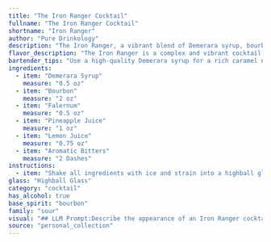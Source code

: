 ```yaml
---
title: "The Iron Ranger Cocktail"
fullname: "The Iron Ranger Cocktail"
shortname: "Iron Ranger"
author: "Pure Drinkology"
description: "The Iron Ranger, a vibrant blend of Demerara syrup, bourbon, Falernum, pineapple and lemon juices, and bitters, is a modern spin on the classic **Rum Punch**. It's a refreshing twist on a Caribbean staple, embodying the spirit of adventure and exploration. "
flavor_description: "The Iron Ranger is a complex and vibrant cocktail. The Demerara syrup and Bourbon provide a rich, caramelized sweetness, while the Falernum adds a hint of spice and tropical fruitiness. The pineapple and lemon juices offer a bright, tart counterpoint, and the aromatic bitters add a touch of depth and complexity. This cocktail is well-balanced, with a sweet, spicy, and refreshing finish. "
bartender_tips: "Use a high-quality Demerara syrup for a rich caramel note.  Shake the ingredients hard with ice to fully chill and meld the flavors. Strain into a chilled coupe, ensuring a clean pour.  A small dash of bitters on top adds a complex aromatic touch.  Garnish with a pineapple wedge or a lemon twist. "
ingredients:
  - item: "Demerara Syrup"
    measure: "0.5 oz"
  - item: "Bourbon"
    measure: "2 oz"
  - item: "Falernum"
    measure: "0.5 oz"
  - item: "Pineapple Juice"
    measure: "1 oz"
  - item: "Lemon Juice"
    measure: "0.75 oz"
  - item: "Aromatic Bitters"
    measure: "2 Dashes"
instructions:
  - item: "Shake all ingredients with ice and strain into a highball glass with crushed ice."
glass: "Highball Glass"
category: "cocktail"
has_alcohol: true
base_spirit: "bourbon"
family: "sour"
visual: "## LLM Prompt:Describe the appearance of an Iron Ranger cocktail, made with Demerara Syrup, Bourbon, Falernum, Pineapple Juice, Lemon Juice, and Aromatic Bitters. Consider the following aspects:* **Color:**  Is it clear, cloudy, or layered? What color is it - amber, gold, reddish, etc.?* **Clarity:** Is it clear or does it have any sediment or particles?* **Texture:**  Is it viscous, smooth, or syrupy?  Does it have any foam or froth?* **Garnish:** What kind of garnish is typically used? How does it enhance the visual appeal?**Please describe the Iron Ranger in detail, evoking imagery and sensory details.** "
source: "personal_collection"
---
```



